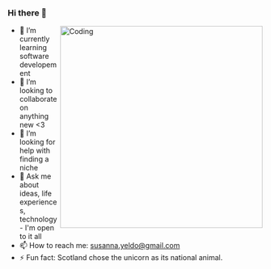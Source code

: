 ### Hi there 👋

<img align="right" alt="Coding" width="400" src="https://media.giphy.com/media/888R35MJTmDxQfRzfS/giphy.gif">

- 🌱 I’m currently learning software developement
- 👯 I’m looking to collaborate on anything new <3
- 🤔 I’m looking for help with finding a niche 
- 💬 Ask me about ideas, life experiences, technology - I'm open to it all
- 📫 How to reach me: susanna.yeldo@gmail.com
- ⚡ Fun fact: Scotland chose the unicorn as its national animal.

<!--
**susanyeldo/susanyeldo** is a ✨ _special_ ✨ repository because its `README.md` (this file) appears on your GitHub profile.

Here are some ideas to get you started:

- 🔭 I’m currently working on ...
- 🌱 I’m currently learning ...
- 👯 I’m looking to collaborate on ...
- 🤔 I’m looking for help with ...
- 💬 Ask me about ...
- 📫 How to reach me: ...
- 😄 Pronouns: ...
- ⚡ Fun fact: ...
-->
